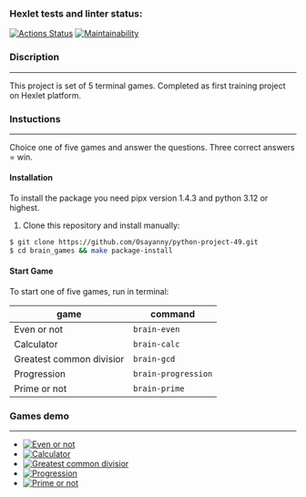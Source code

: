 
### Hexlet tests and linter status:
[![Actions Status](https://github.com/Osayanny/python-project-49/actions/workflows/hexlet-check.yml/badge.svg)](https://github.com/Osayanny/python-project-49/actions)
[![Maintainability](https://api.codeclimate.com/v1/badges/035ff8a7d41ed2ef183c/maintainability)](https://codeclimate.com/github/Osayanny/python-project-49/maintainability)

### Discription
---
This project is set of 5 terminal games. Completed as first training project on Hexlet platform.

### Instuctions
---
Choice one of five games and answer the questions. Three correct answers = win.

#### Installation
To install the package you need pipx version 1.4.3 and python 3.12 or highest.

1. Clone this repository and install manually:
```bash
$ git clone https://github.com/Osayanny/python-project-49.git
$ cd brain_games && make package-install
```

#### Start Game
To start one of five games, run in terminal:

|game|command|
|----|-------|
|Even or not|`brain-even`|
|Calculator|`brain-calc`|
|Greatest common divisior|`brain-gcd`|
|Progression| `brain-progression`|
|Prime or not| `brain-prime`|

### Games demo
---
* [![Even or not](https://asciinema.org/a/fZyR6j2B97kp7PEUTjUz7WEms)](https://asciinema.org/a/fZyR6j2B97kp7PEUTjUz7WEms)
* [![Calculator](https://asciinema.org/a/WXoEtopFE2NZPW64vsiOlqdGU)](https://asciinema.org/a/WXoEtopFE2NZPW64vsiOlqdGU)
* [![Greatest common divisior](https://asciinema.org/a/oIKUPJdD5CK9kKys0uQaes7Xv)](https://asciinema.org/a/oIKUPJdD5CK9kKys0uQaes7Xv)
* [![Progression](https://asciinema.org/a/TCkPrKMtRK9pU1F5sTmLPYz2C)](https://asciinema.org/a/TCkPrKMtRK9pU1F5sTmLPYz2C)
* [![Prime or not](https://asciinema.org/a/6Zs7Q0zmTti7zxNitzhMfZHog)](https://asciinema.org/a/6Zs7Q0zmTti7zxNitzhMfZHog)
